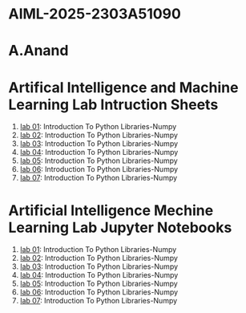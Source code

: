 # AIML-2025-2303A51090
# A.Anand
# Artifical Intelligence and Machine Learning Lab Intruction Sheets
1. [lab 01](https://github.com/2303A51090/AIML-2025/blob/main/AIML_A1.pdf): Introduction To Python Libraries-Numpy
1. [lab 02](https://github.com/2303A51090/AIML-2025/blob/main/AIML_A2.pdf): Introduction To Python Libraries-Numpy
1. [lab 03](https://github.com/2303A51090/AIML-2025/blob/main/AIML_A3.pdf): Introduction To Python Libraries-Numpy
1. [lab 04](https://github.com/2303A51090/AIML-2025/blob/main/AIML_A4.pdf): Introduction To Python Libraries-Numpy
1. [lab 05](https://github.com/2303A51090/AIML-2025/blob/main/AIML_A5.pdf): Introduction To Python Libraries-Numpy
1. [lab 06](https://github.com/2303A51090/AIML-2025/blob/main/AIML_A6.pdf): Introduction To Python Libraries-Numpy
1. [lab 07](https://github.com/2303A51090/AIML-2025/blob/main/AIML_A6.pdf): Introduction To Python Libraries-Numpy

# Artificial Intelligence Mechine Learning Lab Jupyter Notebooks
1. [lab 01](): Introduction To Python Libraries-Numpy
1. [lab 02](): Introduction To Python Libraries-Numpy
1. [lab 03](): Introduction To Python Libraries-Numpy
1. [lab 04](): Introduction To Python Libraries-Numpy
1. [lab 05](): Introduction To Python Libraries-Numpy
1. [lab 06](): Introduction To Python Libraries-Numpy
1. [lab 07](): Introduction To Python Libraries-Numpy
